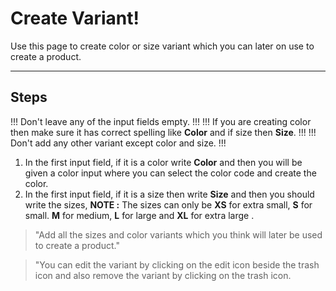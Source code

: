 # Create Variant!

Use this page to create color or size variant which you can later on use to create a product.

---

## Steps
!!!
Don't leave any of the input fields empty.
!!!
!!!
If you are creating color then make sure it has correct spelling like **Color** and if size then **Size**.
!!!
!!!
Don't add any other variant except color and size.
!!!
1. In the first input field, if it is a color write **Color** and then you will be given a color input where you can select the color code and create the color.
2. In the first input field, if it is a size then write **Size** and then you should write the sizes, **NOTE :** The sizes can only be **XS** for extra small, **S** for small. **M** for medium, **L** for large and **XL** for extra large .

> "Add all the sizes and color variants which you think will later be used to create a product."

> "You can edit the variant by clicking on the edit icon beside the trash icon and also remove the variant by clicking on the trash icon.

